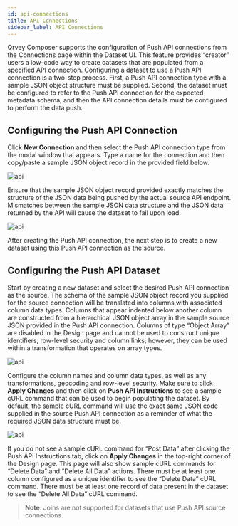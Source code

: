 ```yaml
---
id: api-connections
title: API Connections
sidebar_label: API Connections
---
```


<div style={{textAlign: "justify"}}>

Qrvey Composer supports the configuration of Push API connections from the Connections page within the Dataset UI.  This feature provides “creator” users a low-code way to create datasets that are populated from a specified API connection.  Configuring a dataset to use a Push API connection is a two-step process.  First, a Push API connection type with a sample JSON object structure must be supplied.  Second, the dataset must be configured to refer to the Push API connection for the expected metadata schema, and then the API connection details must be configured to perform the data push.

## Configuring the Push API Connection

Click **New Connection** and then select the Push API connection type from the modal window that appears.  Type a name for the connection and then copy/paste a sample JSON object record in the provided field below.

![api](https://s3.amazonaws.com/cdn.qrvey.com/documentation_assets/ui-docs/datasets/api-connections/api1.png#thumbnail-60)


Ensure that the sample JSON object record provided exactly matches the structure of the JSON data being pushed by the actual source API endpoint.  Mismatches between the sample JSON data structure and the JSON data returned by the API will cause the dataset to fail upon load.


![api](https://s3.amazonaws.com/cdn.qrvey.com/documentation_assets/ui-docs/datasets/api-connections/api2.png#thumbnail-40)

After creating the Push API connection, the next step is to create a new dataset using this Push API connection as the source.

## Configuring the Push API Dataset

Start by creating a new dataset and select the desired Push API connection as the source.  The schema of the sample JSON object record you supplied for the source connection will be translated into columns with associated column data types.  Columns that appear indented below another column are constructed from a hierarchical JSON object array in the sample source JSON provided in the Push API connection.  Columns of type “Object Array” are disabled in the Design page and cannot be used to construct unique identifiers, row-level security and column links; however, they can be used within a transformation that operates on array types.

![api](https://s3.amazonaws.com/cdn.qrvey.com/documentation_assets/ui-docs/datasets/api-connections/api3.png#thumbnail-60)

Configure the column names and column data types, as well as any transformations, geocoding and row-level security.  Make sure to click **Apply Changes** and then click on **Push API Instructions** to see a sample cURL command that can be used to begin populating the dataset.  By default, the sample cURL command will use the exact same JSON code supplied in the source Push API connection as a reminder of what the required JSON data structure must be.


![api](https://s3.amazonaws.com/cdn.qrvey.com/documentation_assets/ui-docs/datasets/api-connections/api4.png#thumbnail-60)

If you do not see a sample cURL command for “Post Data” after clicking the Push API Instructions tab, click on **Apply Changes** in the top-right corner of the Design page.  This page will also show sample cURL commands for “Delete Data” and “Delete All Data” actions.  There must be at least one column configured as a unique identifier to see the “Delete Data” cURL command.  There must be at least one record of data present in the dataset to see the “Delete All Data” cURL command.

> **Note**:  Joins are not supported for datasets that use Push API source connections.

</div>



